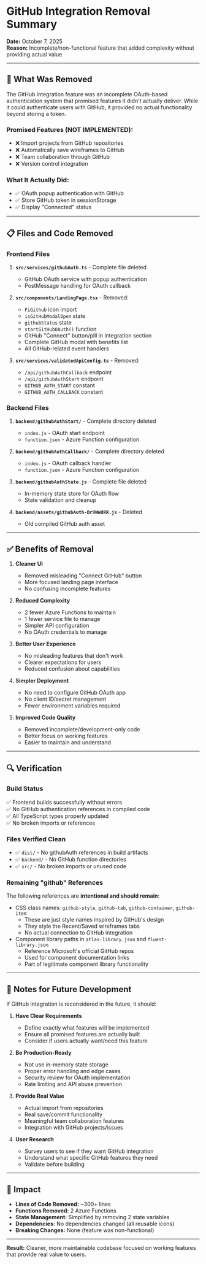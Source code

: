 # GitHub Integration Removal Summary

**Date:** October 7, 2025  
**Reason:** Incomplete/non-functional feature that added complexity without providing actual value

---

## 🎯 What Was Removed

The GitHub integration feature was an incomplete OAuth-based authentication system that promised features it didn't actually deliver. While it could authenticate users with GitHub, it provided no actual functionality beyond storing a token.

### Promised Features (NOT IMPLEMENTED):

- ❌ Import projects from GitHub repositories
- ❌ Automatically save wireframes to GitHub
- ❌ Team collaboration through GitHub
- ❌ Version control integration

### What It Actually Did:

- ✅ OAuth popup authentication with GitHub
- ✅ Store GitHub token in sessionStorage
- ✅ Display "Connected" status

---

## 📋 Files and Code Removed

### Frontend Files

1. **`src/services/githubAuth.ts`** - Complete file deleted

   - GitHub OAuth service with popup authentication
   - PostMessage handling for OAuth callback

2. **`src/components/LandingPage.tsx`** - Removed:

   - `FiGithub` icon import
   - `isGitHubModalOpen` state
   - `githubStatus` state
   - `startGitHubOAuth()` function
   - GitHub "Connect" button/pill in integration section
   - Complete GitHub modal with benefits list
   - All GitHub-related event handlers

3. **`src/services/validatedApiConfig.ts`** - Removed:
   - `/api/githubAuthCallback` endpoint
   - `/api/githubAuthStart` endpoint
   - `GITHUB_AUTH_START` constant
   - `GITHUB_AUTH_CALLBACK` constant

### Backend Files

1. **`backend/githubAuthStart/`** - Complete directory deleted

   - `index.js` - OAuth start endpoint
   - `function.json` - Azure Function configuration

2. **`backend/githubAuthCallback/`** - Complete directory deleted

   - `index.js` - OAuth callback handler
   - `function.json` - Azure Function configuration

3. **`backend/githubAuthState.js`** - Complete file deleted

   - In-memory state store for OAuth flow
   - State validation and cleanup

4. **`backend/assets/githubAuth-Dr9WWdRR.js`** - Deleted
   - Old compiled GitHub auth asset

---

## ✅ Benefits of Removal

1. **Cleaner UI**

   - Removed misleading "Connect GitHub" button
   - More focused landing page interface
   - No confusing incomplete features

2. **Reduced Complexity**

   - 2 fewer Azure Functions to maintain
   - 1 fewer service file to manage
   - Simpler API configuration
   - No OAuth credentials to manage

3. **Better User Experience**

   - No misleading features that don't work
   - Clearer expectations for users
   - Reduced confusion about capabilities

4. **Simpler Deployment**

   - No need to configure GitHub OAuth app
   - No client ID/secret management
   - Fewer environment variables required

5. **Improved Code Quality**
   - Removed incomplete/development-only code
   - Better focus on working features
   - Easier to maintain and understand

---

## 🔍 Verification

### Build Status

✅ Frontend builds successfully without errors  
✅ No GitHub authentication references in compiled code  
✅ All TypeScript types properly updated  
✅ No broken imports or references

### Files Verified Clean

- ✅ `dist/` - No githubAuth references in build artifacts
- ✅ `backend/` - No GitHub function directories
- ✅ `src/` - No broken imports or unused code

### Remaining "github" References

The following references are **intentional and should remain**:

- CSS class names: `github-style`, `github-tab`, `github-container`, `github-item`
  - These are just style names inspired by GitHub's design
  - They style the Recent/Saved wireframes tabs
  - No actual connection to GitHub integration
- Component library paths in `atlas-library.json` and `fluent-library.json`
  - Reference Microsoft's official GitHub repos
  - Used for component documentation links
  - Part of legitimate component library functionality

---

## 📝 Notes for Future Development

If GitHub integration is reconsidered in the future, it should:

1. **Have Clear Requirements**

   - Define exactly what features will be implemented
   - Ensure all promised features are actually built
   - Consider if users actually want/need this feature

2. **Be Production-Ready**

   - Not use in-memory state storage
   - Proper error handling and edge cases
   - Security review for OAuth implementation
   - Rate limiting and API abuse prevention

3. **Provide Real Value**

   - Actual import from repositories
   - Real save/commit functionality
   - Meaningful team collaboration features
   - Integration with GitHub projects/issues

4. **User Research**
   - Survey users to see if they want GitHub integration
   - Understand what specific GitHub features they need
   - Validate before building

---

## 🚀 Impact

- **Lines of Code Removed:** ~300+ lines
- **Functions Removed:** 2 Azure Functions
- **State Management:** Simplified by removing 2 state variables
- **Dependencies:** No dependencies changed (all reusable icons)
- **Breaking Changes:** None (feature was non-functional)

---

**Result:** Cleaner, more maintainable codebase focused on working features that provide real value to users.
